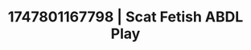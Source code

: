 ---
categories:
- Glory hole
- Face fucking
- Teacher fantasy
- Erotic friction
- Hair pulling
image: /assets/images/1747801167798.jpg
layout: post
seo:
  description: Featured content with exclusive Scat Fetish, ABDL Play. HD images available.
  keywords: Scat Fetish, ABDL Play
  og_image: /assets/images/1747801167798.jpg
  schema_type: VisualArtwork
tags:
- '#1747801167798'
- Scat Fetish
- ABDL Play
title: 1747801167798 | Scat Fetish ABDL Play
---